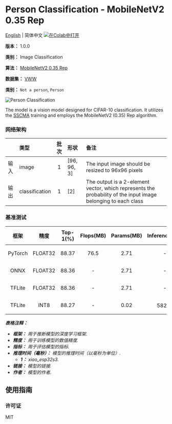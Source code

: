 # Person Classification - MobileNetV2 0.35 Rep

[English](../en/Person_Classification_MobileNetV2_0.35_Rep_96.md) | 简体中文 [![在Colab中打开](https://colab.research.google.com/assets/colab-badge.svg)](https://colab.research.google.com/github/seeed-studio/sscma-model-zoo/blob/refactor-auto-generate/notebooks/zh_CN/Person_Classification_MobileNetV2_0.35_Rep_96.ipynb)

**版本：** 1.0.0

**类别：** Image Classification

**算法：** [MobileNetV2 0.35 Rep](https://raw.githubusercontent.com/Seeed-Studio/SSCMA/main/configs/classification/mobnetv2_0.35_rep_1bx16_300e_custom.py)

**数据集：** [VWW](https://github.com/Mxbonn/visualwakewords)

**类别：** `Not a person`, `Person`

![Person Classification](https://files.seeedstudio.com/sscma/static/person_cls.png)

The model is a vision model designed for CIFAR-10 classification. It utilizes the [SSCMA](https://github.com/Seeed-Studio/SSCMA) training and employs the MobileNetV2 (0.35) Rep algorithm.

### 网络架构

|      | 类型           |  批次  | 形状        | 备注                                                                                                          |
|:-----|:---------------|:------:|:------------|:--------------------------------------------------------------------------------------------------------------|
| 输入 | image          |   1    | [96, 96, 3] | The input image should be resized to 96x96 pixels                                                             |
| 输出 | classification |   1    | [2]         | The output is a 2-element vector, which represents the probability of the input image belonging to each class |
### 基准测试

|  框架   |  精度   |  Top-1(%)  |  Flops(MB)  |  Params(MB)  |   Inference(ms)   |                                                                                   下载                                                                                    |     作者     |
|:-------:|:-------:|:----------:|:-----------:|:------------:|:-----------------:|:-------------------------------------------------------------------------------------------------------------------------------------------------------------------------:|:------------:|
| PyTorch | FLOAT32 |   88.37    |    76.5     |     2.71     |         -         |  [链接](https://files.seeedstudio.com/sscma/model_zoo/classification/models/person/mobilenetv2_0.35rep_vww96_float32_sha1_0b47deccb4ffab4d8f970ea6379b838163e5bd8f.pth)   | Seeed Studio |
|  ONNX   | FLOAT32 |   88.36    |      -      |     2.71     |         -         |  [链接](https://files.seeedstudio.com/sscma/model_zoo/classification/models/person/mobilenetv2_0.35rep_vww96_float32_sha1_689cbad95dc725880861e72b5b9f7878f04ce17f.onnx)  | Seeed Studio |
| TFLite  | FLOAT32 |   88.36    |      -      |     2.71     |         -         | [链接](https://files.seeedstudio.com/sscma/model_zoo/classification/models/person/mobilenetv2_0.35rep_vww96_float32_sha1_a92eb1b9420f2947bfb65153e1def12097fdb977.tflite) | Seeed Studio |
| TFLite  |  INT8   |   88.27    |      -      |     0.02     | 582<sup>(1)</sup> |  [链接](https://files.seeedstudio.com/sscma/model_zoo/classification/models/person/mobilenetv2_0.35rep_vww96_int8_sha1_f1a66ce5a3f05bc1293920e5a95f547e27df6550.tflite)   | Seeed Studio |

***表格注释：***

- ***框架：** 用于推断模型的深度学习框架.*
- ***精度：** 用于训练模型的数值精度.*
- ***指标：** 用于评估模型的指标.*
- ***推理时间（毫秒）：** 模型的推理时间（以毫秒为单位）.*
  - ***1：** xiao_esp32s3.*
- ***链接：** 模型的链接.*
- ***作者：** 模型的作者.*

## 使用指南

### 许可证

MIT

